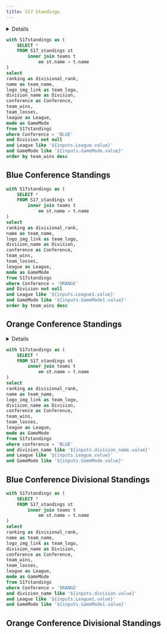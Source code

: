 ```yaml
---
title: S17 Standings
---
```


<Tabs>
<Tab label="S17 Conference Standings">

<LastRefreshed prefix="Data last updated"/>

<Details title='Instructions'>

<p>Below you will find conference standings for MLE in S17.</p>
<p>Please use the dropdown menus below to sort the data as you see fit.</p>
<p>You have options to sort by League and Mode.</p>
</Details>

```sql blueconference
with S17standings as (
    SELECT *
    FROM S17_standings st
        inner join teams t
            on st.name = t.name
)
select
ranking as divisional_rank,
name as team_name,
logo_img_link as team_logo,
division_name as Division,
conference as Conference,
team_wins,
team_losses,
league as League,
mode as GameMode
from S17standings
where Conference = 'BLUE'
and Division not null
and League like '${inputs.League.value}'
and GameMode like '${inputs.GameMode.value}'
order by team_wins desc
```

## Blue Conference Standings

<Dropdown name=League>
    <DropdownOption valueLabel="Foundation League" value="Foundation League"/>
    <DropdownOption valueLabel="Academy League" value="Academy League"/>
    <DropdownOption valueLabel="Champion League" value="Champion League"/>
    <DropdownOption valueLabel="Master League" value="Master League"/>
    <DropdownOption valueLabel="Premier League" value="Premier League"/>
</Dropdown>

<Dropdown name=GameMode>
    <DropdownOption valueLabel="Doubles" value="Doubles"/>
    <DropdownOption valueLabel="Standard" value="Standard"/>
</Dropdown>

<DataTable data={blueconference} rows=16 rowShading=true headerColor=#1E90FF wrapTitles=true>
    <Column id=divisional_rank align=center />
    <Column id=team_name align=center />
    <Column id=team_logo contentType=image height=25px align=center />
    <Column id=Division align=center />
    <Column id=Conference align=center />
    <Column id=team_wins align=center />
    <Column id=team_losses align=center />
    <Column id=League align=center />
    <Column id=GameMode align=center />
</DataTable>

```sql orangeconference
with S17standings as (
    SELECT *
    FROM S17_standings st
        inner join teams t
            on st.name = t.name
)
select
ranking as divisional_rank,
name as team_name,
logo_img_link as team_logo,
division_name as Division,
conference as Conference,
team_wins,
team_losses,
league as League,
mode as GameMode
from S17standings
where Conference = 'ORANGE'
and Division not null
and League like '${inputs.League1.value}'
and GameMode like '${inputs.GameMode1.value}'
order by team_wins desc
```

## Orange Conference Standings

<Dropdown name=League1>
    <DropdownOption valueLabel="Foundation League" value="Foundation League"/>
    <DropdownOption valueLabel="Academy League" value="Academy League"/>
    <DropdownOption valueLabel="Champion League" value="Champion League"/>
    <DropdownOption valueLabel="Master League" value="Master League"/>
    <DropdownOption valueLabel="Premier League" value="Premier League"/>
</Dropdown>

<Dropdown name=GameMode1>
    <DropdownOption valueLabel="Doubles" value="Doubles"/>
    <DropdownOption valueLabel="Standard" value="Standard"/>
</Dropdown>

<DataTable data={orangeconference} rows=16 rowShading=true headerColor=#FFA500 wrapTitles=true>
    <Column id=divisional_rank align=center />
    <Column id=team_name align=center />
    <Column id=team_logo contentType=image height=25px align=center />
    <Column id=Division align=center />
    <Column id=Conference align=center />
    <Column id=team_wins align=center />
    <Column id=team_losses align=center />
    <Column id=League align=center />
    <Column id=GameMode align=center />
</DataTable>

</Tab>

<Tab label="S17 Divisional Standings">

<LastRefreshed prefix="Data last updated"/>

<Details title='Instructions'>

<p>Below you will find all divisional standings for MLE in S17.</p>
<p>Please use the dropdown menus below to sort the data as you see fit.</p>
<p>You have options to sort by Division, League, and Mode.</p>
<p><b>Note: Not all divisions exist in FL and PL so if a non existent division is selected no information will be displayed.</b></p>
</Details>

```sql bluestandings
with S17standings as (
    SELECT *
    FROM S17_standings st
        inner join teams t
            on st.name = t.name
)
select
ranking as divisional_rank,
name as team_name,
logo_img_link as team_logo,
division_name as Division,
conference as Conference,
team_wins,
team_losses,
league as League,
mode as GameMode
from S17standings
where conference = 'BLUE'
and division_name like '${inputs.division_name.value}'
and League like '${inputs.League.value}'
and GameMode like '${inputs.GameMode.value}'
```

## Blue Conference Divisional Standings

<Dropdown name=division_name>
    <DropdownOption valueLabel="Arctic" value="Arctic"/>
    <DropdownOption valueLabel="Mystic" value="Mystic"/>
    <DropdownOption valueLabel="Sky" value="Sky"/>
    <DropdownOption valueLabel="Storm" value="Storm"/>
</Dropdown>

<Dropdown name=League>
    <DropdownOption valueLabel="Foundation League" value="Foundation League"/>
    <DropdownOption valueLabel="Academy League" value="Academy League"/>
    <DropdownOption valueLabel="Champion League" value="Champion League"/>
    <DropdownOption valueLabel="Master League" value="Master League"/>
    <DropdownOption valueLabel="Premier League" value="Premier League"/>
</Dropdown>

<Dropdown name=GameMode>
    <DropdownOption valueLabel="Doubles" value="Doubles"/>
    <DropdownOption valueLabel="Standard" value="Standard"/>
</Dropdown>

<DataTable data={bluestandings} rows=5 rowShading=true headerColor=#1E90FF backgroundColor=#A9A9A9 wrapTitles=true>
    <Column id=divisional_rank align=center />
    <Column id=team_name align=center />
    <Column id=team_logo contentType=image height=25px align=center />
    <Column id=Division align=center />
    <Column id=Conference align=center />
    <Column id=team_wins align=center />
    <Column id=team_losses align=center />
    <Column id=League align=center />
    <Column id=GameMode align=center />
</DataTable>

```sql orangestandings
with S17standings as (
    SELECT *
    FROM S17_standings st
        inner join teams t
            on st.name = t.name
)
select
ranking as divisional_rank,
name as team_name,
logo_img_link as team_logo,
division_name as Division,
conference as Conference,
team_wins,
team_losses,
league as League,
mode as GameMode
from S17standings
where Conference = 'ORANGE'
and division_name like '${inputs.division.value}'
and League like '${inputs.League1.value}'
and GameMode like '${inputs.GameMode1.value}'
```

## Orange Conference Divisional Standings

<Dropdown name=division>
    <DropdownOption valueLabel="Forge" value="Forge"/>
    <DropdownOption valueLabel="Sun" value="Sun"/>
    <DropdownOption valueLabel="Tropic" value="Tropic" />
    <DropdownOption valueLabel="Volcanic" value="Volcanic"/>
</Dropdown>

<Dropdown name=League1>
    <DropdownOption valueLabel="Foundation League" value="Foundation League"/>
    <DropdownOption valueLabel="Academy League" value="Academy League"/>
    <DropdownOption valueLabel="Champion League" value="Champion League"/>
    <DropdownOption valueLabel="Master League" value="Master League"/>
    <DropdownOption valueLabel="Premier League" value="Premier League"/>
</Dropdown>

<Dropdown name=GameMode1>
    <DropdownOption valueLabel="Doubles" value="Doubles"/>
    <DropdownOption valueLabel="Standard" value="Standard"/>
</Dropdown>

<DataTable data={orangestandings} rows=5 rowShading=true headerColor=#FFA500 backgroundColor=#A9A9A9 wrapTitles=true>
    <Column id=divisional_rank align=center />
    <Column id=team_name align=center />
    <Column id=team_logo contentType=image height=25px align=center />
    <Column id=Division align=center />
    <Column id=Conference align=center />
    <Column id=team_wins align=center />
    <Column id=team_losses align=center />
    <Column id=League align=center />
    <Column id=GameMode align=center />
</DataTable>

</Tab>
</Tabs>
